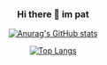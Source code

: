 <div align="center">

### Hi there 👋 im pat
</div>

<div align="center">
	
[![Anurag's GitHub stats](https://github-readme-stats.vercel.app/api?username=patapdev)](https://github.com/anuraghazra/github-readme-stats)

[![Top Langs](https://github-readme-stats.vercel.app/api/top-langs/?username=patapdev)](https://github.com/anuraghazra/github-readme-stats)


